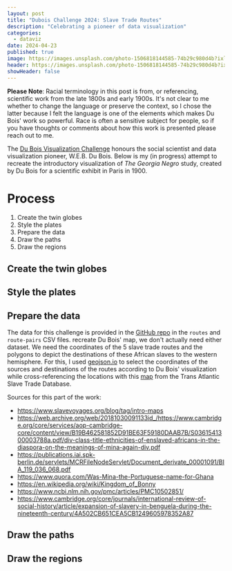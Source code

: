 ```yaml
---
layout: post
title: "Dubois Challenge 2024: Slave Trade Routes"
description: "Celebrating a pioneer of data visualization"
categories:
  - dataviz
date: 2024-04-23
published: true
image: https://images.unsplash.com/photo-1506818144585-74b29c980d4b?ixlib=rb-4.0.3&ixid=M3wxMjA3fDB8MHxwaG90by1wYWdlfHx8fGVufDB8fHx8fA%3D%3D&auto=format&fit=crop&w=1740&q=80
header: https://images.unsplash.com/photo-1506818144585-74b29c980d4b?ixlib=rb-4.0.3&ixid=M3wxMjA3fDB8MHxwaG90by1wYWdlfHx8fGVufDB8fHx8fA%3D%3D&auto=format&fit=crop&w=1740&q=80
showHeader: false
---
```


<script>
  import Map from './Map.svelte'
</script>

<Map />

**Please Note**: Racial terminology in this post is from, or referencing, scientific work from the late 1800s and early 1900s. It's not clear to me whether to change the language or preserve the context, so I chose the latter because I felt the language is one of the elements which makes Du Bois' work so powerful. Race is often a sensitive subject for people, so if you have thoughts or comments about how this work is presented please reach out to me.

The [Du Bois Visualization Challenge](https://www.datavisualizationsociety.org/news/2024/2/2/advance-your-data-viz-skills-with-the-weekly-2024-du-bois-visualization-challenge) honours the social scientist and data visualization pioneer, W.E.B. Du Bois.
Below is my (in progress) attempt to recreate the introductory visualization of _The Georgia Negro_ study, created by Du Bois for a scientific exhibit in Paris in 1900.

# Process

1. Create the twin globes
2. Style the plates
3. Prepare the data
4. Draw the paths
5. Draw the regions

## Create the twin globes

## Style the plates

## Prepare the data

The data for this challenge is provided in the [GitHub repo](https://github.com/ajstarks/dubois-data-portraits/tree/master/challenge/2024/challenge04) in the `routes` and `route-pairs` CSV files.
 recreate Du Bois' map, we don't actually need either dataset. 
We need the coordinates of the 5 slave trade routes and the polygons to depict the destinations of these African slaves to the western hemisphere.
For this, I used [geojson.io](https://geojson.io) to select the coordinates of the sources and destinations of the routes according to Du Bois' visualization while cross-referencing the locations with this [map](https://www.slavevoyages.org/voyage/database#maps) from the Trans Atlantic Slave Trade Database.
<!--
I opened the data using R and did some basic descriptive statistics checks and summarised the data to make sure I was getting the same results as the `route-pairs` summary file.
I initially summarised the number of voyages and slaves carried by the port of origin and arrival.
It turns out this was instructive because the `route-pairs` actually used the place of purchase rather than port of origin as the source.

One challenge was the ambiguity of geographic information.
For example, the most common route in the slave trade data was between "Costa da Mina" and "Bahia, port unspecified". 
Costa da Mina appears to be a region that encompasses modern day Ghana, Togo, Benin, and Nigeria, so I had to make the decision of how to plot this region on the map.
In cases like these, I chose a midpoint in the region.
 to plot the ~200 locations in the Trans-Atlantic Slave Trade Database. -->

Sources for this part of the work:

- https://www.slavevoyages.org/blog/tag/intro-maps
- https://web.archive.org/web/20181030091133id_/https://www.cambridge.org/core/services/aop-cambridge-core/content/view/B19B462581852D91BE63F59180DAAB7B/S0361541300003788a.pdf/div-class-title-ethnicities-of-enslaved-africans-in-the-diaspora-on-the-meanings-of-mina-again-div.pdf
- https://publications.iai.spk-berlin.de/servlets/MCRFileNodeServlet/Document_derivate_00001091/BIA_119_036_068.pdf
- https://www.quora.com/Was-Mina-the-Portuguese-name-for-Ghana
- https://en.wikipedia.org/wiki/Kingdom_of_Bonny
- https://www.ncbi.nlm.nih.gov/pmc/articles/PMC10502851/
- https://www.cambridge.org/core/journals/international-review-of-social-history/article/expansion-of-slavery-in-benguela-during-the-nineteenth-century/4A502CB651CEA5CB1249605978352A87

## Draw the paths

## Draw the regions
